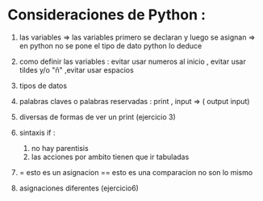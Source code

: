 # Consideraciones de Python :
  1. las variables => las variables primero se declaran y luego se asignan => en python no se pone el tipo de dato python lo deduce
  2. como  definir las variables : evitar usar numeros al inicio , evitar usar tildes y/o "ñ" ,evitar usar espacios 
  3. tipos de datos  

  4. palabras claves o palabras reservadas : print , input => ( output input) 

  5. diversas de formas de ver un print (ejercicio 3)

  6. sintaxis if :
      1. no hay parentisis
      2. las acciones por ambito tienen que ir tabuladas
  7.  
     = esto es un asignacion
     == esto es una comparacion
     no son lo mismo 
  8. asignaciones diferentes (ejercicio6)
